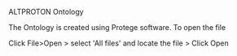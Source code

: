 ALTPROTON Ontology

The Ontology is created using Protege software. To open the file 

Click File>Open > select 'All files' and locate the file > Click Open
